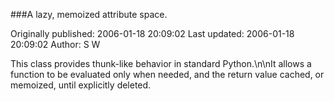 ###A lazy, memoized attribute space.

Originally published: 2006-01-18 20:09:02
Last updated: 2006-01-18 20:09:02
Author: S W

This class provides thunk-like behavior in standard Python.\n\nIt allows a function to be evaluated only when needed, and the return value cached, or memoized, until explicitly deleted.